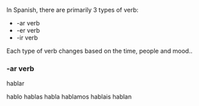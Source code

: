 In Spanish, there are primarily 3 types of verb:

  * -ar verb
  * -er verb
  * -ir verb

Each type of verb changes based on the time, people and mood..

 ### -ar verb

 hablar

 hablo
 hablas
 habla
 hablamos
 hablais
 hablan 
